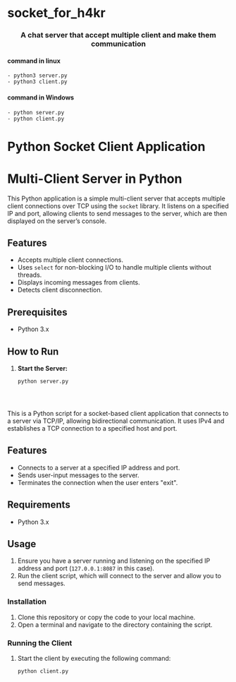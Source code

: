# socket_for_h4kr

<h3 align="center">A chat server that accept multiple client and make them communication </h3>

#### command in linux 
    - python3 server.py
    - python3 client.py 
    
#### command in Windows
    - python server.py
    - python client.py

# Python Socket Client Application

# Multi-Client Server in Python

This Python application is a simple multi-client server that accepts multiple client connections over TCP using the `socket` library. It listens on a specified IP and port, allowing clients to send messages to the server, which are then displayed on the server’s console.

## Features

- Accepts multiple client connections.
- Uses `select` for non-blocking I/O to handle multiple clients without threads.
- Displays incoming messages from clients.
- Detects client disconnection.

## Prerequisites

- Python 3.x

## How to Run

1. **Start the Server:**
   ```bash
   python server.py





This is a Python script for a socket-based client application that connects to a server via TCP/IP, allowing bidirectional communication. It uses IPv4 and establishes a TCP connection to a specified host and port.

## Features

- Connects to a server at a specified IP address and port.
- Sends user-input messages to the server.
- Terminates the connection when the user enters "exit".

## Requirements

- Python 3.x

## Usage

1. Ensure you have a server running and listening on the specified IP address and port (`127.0.0.1:8087` in this case).
2. Run the client script, which will connect to the server and allow you to send messages.

### Installation

1. Clone this repository or copy the code to your local machine.
2. Open a terminal and navigate to the directory containing the script.

### Running the Client

1. Start the client by executing the following command:
   ```bash
   python client.py


